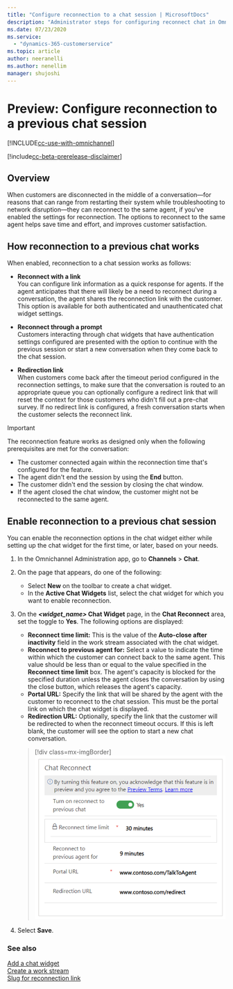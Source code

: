 ```yaml
---
title: "Configure reconnection to a chat session | MicrosoftDocs"
description: "Administrator steps for configuring reconnect chat in Omnichannel for Customer Service."
ms.date: 07/23/2020
ms.service:
  - "dynamics-365-customerservice"
ms.topic: article
author: neeranelli
ms.author: nenellim
manager: shujoshi
---
```


# Preview: Configure reconnection to a previous chat session

[!INCLUDE[cc-use-with-omnichannel](../../includes/cc-use-with-omnichannel.md)]

[!include[cc-beta-prerelease-disclaimer](../../includes/cc-beta-prerelease-disclaimer.md)]

## Overview
<!--note from editor: I saw your note about headings in a recent task. I don't recall the exact edit you meant, but now I understand why you'd want to have an "Overview" heading here. The include files at the beginning of each Omnichannel topic do make it harder to give prominence to introductory, overview-type text.-->
When customers are disconnected in the middle of a conversation&mdash;for reasons that can range from restarting their system while troubleshooting to network disruption&mdash;they can reconnect to the same agent, if you've enabled the settings for reconnection.<!--Suggested.--> The options to reconnect to the same agent helps save time and effort, and improves customer satisfaction.

## How reconnection to a previous chat works
<!--You don't want to have just one H3. Besides the sole H1, the number of headings at any level should be two (or more), or none. -->
When enabled, reconnection to a chat session works as follows:
<!--Headings don't properly serve as list items. If you want to keep this introduction, recommend using bullets and run-in heads (either with line breaks, as shown below, or just as paragraphs with bold labels).-->
- **Reconnect with a link**<br>
You can configure link information as a quick response for agents. If the agent anticipates that there will likely be a need to reconnect during a conversation, the agent shares the reconnection link with the customer.<!--Suggested, so it's clear who is anticipating.--> This option is available for both authenticated and unauthenticated chat widget settings.

- **Reconnect through a prompt**<br>
Customers interacting through chat widgets that have authentication settings configured are presented with the option to continue with the previous session or start a new conversation when they come back to the chat session.

- **Redirection link**<br>
When customers come back after the timeout period configured in the reconnection settings, to make sure that the conversation is routed to an appropriate queue you can optionally configure a redirect link that will reset the context for those customers who didn't<!--I know we usually try to stay in the present tense, but this feature describes a clear break in time, before and after a disconnection, and I think we have to use some past and future tense in here (especially in the Important note, below).--> fill out a pre-chat survey. If no redirect link is configured, a fresh conversation starts when the customer selects the reconnect link.

> [!IMPORTANT]
>
> The reconnection feature works as designed only when the following prerequisites are met for the conversation:
>
> - The customer connected again within the reconnection time that's configured for the feature.
> - The agent didn't end the session by using the **End** button.
> - The customer didn't end the session by closing the chat window.
> - If the agent closed the chat window, the customer might not be reconnected to the same agent.

## Enable reconnection to a previous chat session

You can enable the reconnection options in the chat widget either while setting up the chat widget for the first time, or later, based on your needs.

1. In the Omnichannel Administration app, go to **Channels** > **Chat**.

2. On the page that appears, do one of the following:

   - Select **New** on the toolbar to create a chat widget.
   - In the **Active Chat Widgets** list, select the chat widget for which you want to enable reconnection<!--Suggested. If you don't like, it could be "...enable chat reconnect."-->.

3. On the ***<widget_name>* Chat Widget** page, in the **Chat Reconnect** area, set the toggle to **Yes**. The following options are displayed:
   - **Reconnect time limit:** This is the value of the **Auto-close after inactivity** field in the work stream associated with the chat widget.
   - **Reconnect to previous agent for:** Select a value to indicate the time within which the customer can connect back to the same agent. This value should be less than or equal to the value specified in the **Reconnect time limit** box. The agent's capacity is blocked for the specified duration unless the agent closes the conversation by using the close button<!--Should this be **End**, as mentioned in line 41? If this is the X in the upper-right corner of the window, via Writing Style Guide this should be "the **Close** button," preferably with an inline graphic. I don't find the graphic in this repo, but I could easily create one if you'd like?-->, which releases the agent's capacity.
   - **Portal URL:** Specify the link that will be shared by the agent with the customer to reconnect to the chat session. This must be the portal link on which the chat widget is displayed.
   - **Redirection URL:** Optionally, specify the link that the customer will be redirected to when the reconnect timeout occurs. If this is left blank, the customer will see the option to start a new chat conversation.

    > [!div class=mx-imgBorder]
    > ![Configure reconnection to a previous chat session](../media/reconnect-chat.png "Configure reconnection to a previous chat session")

4. Select **Save**.

### See also

[Add a chat widget](add-chat-widget.md)  
[Create a work stream](work-streams-introduction.md)  
[Slug for reconnection link](automation-dictionary-keys.md#slug-for-reconnection-link)  
